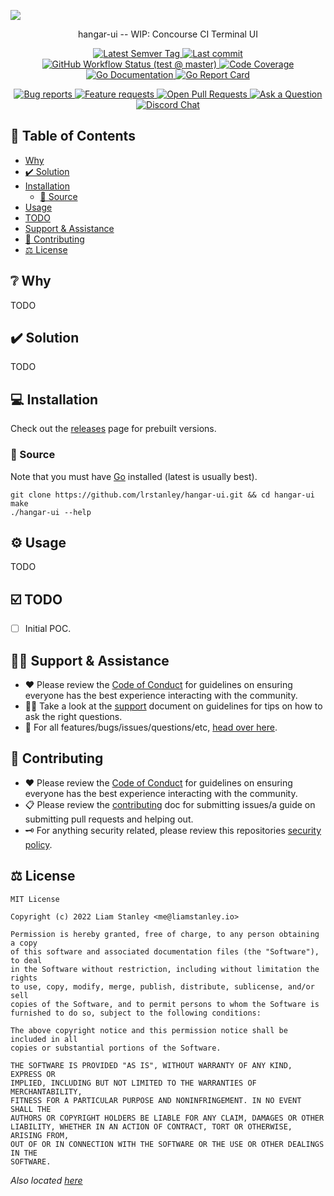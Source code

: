 ![](https://liam.sh/-/gh/svg/lrstanley/hangar-ui?bg=topography&accent=rocket&layout=left)

<!-- template:begin:header -->
<!-- do not edit anything in this "template" block, its auto-generated -->

<p align="center">hangar-ui -- WIP: Concourse CI Terminal UI</p>
<p align="center">
  <a href="https://github.com/lrstanley/hangar-ui/tags">
    <img title="Latest Semver Tag" src="https://img.shields.io/github/v/tag/lrstanley/hangar-ui?style=flat-square">
  </a>
  <a href="https://github.com/lrstanley/hangar-ui/commits/master">
    <img title="Last commit" src="https://img.shields.io/github/last-commit/lrstanley/hangar-ui?style=flat-square">
  </a>




  <a href="https://github.com/lrstanley/hangar-ui/actions?query=workflow%3Atest+event%3Apush">
    <img title="GitHub Workflow Status (test @ master)" src="https://img.shields.io/github/actions/workflow/status/lrstanley/hangar-ui/test.yml?branch=master&label=test&style=flat-square">
  </a>

  <a href="https://codecov.io/gh/lrstanley/hangar-ui">
    <img title="Code Coverage" src="https://img.shields.io/codecov/c/github/lrstanley/hangar-ui/master?style=flat-square">
  </a>

  <a href="https://pkg.go.dev/github.com/lrstanley/hangar-ui">
    <img title="Go Documentation" src="https://pkg.go.dev/badge/github.com/lrstanley/hangar-ui?style=flat-square">
  </a>
  <a href="https://goreportcard.com/report/github.com/lrstanley/hangar-ui">
    <img title="Go Report Card" src="https://goreportcard.com/badge/github.com/lrstanley/hangar-ui?style=flat-square">
  </a>
</p>
<p align="center">
  <a href="https://github.com/lrstanley/hangar-ui/issues?q=is:open+is:issue+label:bug">
    <img title="Bug reports" src="https://img.shields.io/github/issues/lrstanley/hangar-ui/bug?label=issues&style=flat-square">
  </a>
  <a href="https://github.com/lrstanley/hangar-ui/issues?q=is:open+is:issue+label:enhancement">
    <img title="Feature requests" src="https://img.shields.io/github/issues/lrstanley/hangar-ui/enhancement?label=feature%20requests&style=flat-square">
  </a>
  <a href="https://github.com/lrstanley/hangar-ui/pulls">
    <img title="Open Pull Requests" src="https://img.shields.io/github/issues-pr/lrstanley/hangar-ui?label=prs&style=flat-square">
  </a>
  <a href="https://github.com/lrstanley/hangar-ui/discussions/new?category=q-a">
    <img title="Ask a Question" src="https://img.shields.io/badge/support-ask_a_question!-blue?style=flat-square">
  </a>
  <a href="https://liam.sh/chat"><img src="https://img.shields.io/badge/discord-bytecord-blue.svg?style=flat-square" title="Discord Chat"></a>
</p>
<!-- template:end:header -->

<!-- template:begin:toc -->
<!-- do not edit anything in this "template" block, its auto-generated -->
## :link: Table of Contents

  - [Why](#grey_question-why)
  - [✔️ Solution](#heavy_check_mark-solution)
  - [Installation](#computer-installation)
    - [🧰 Source](#toolbox-source)
  - [Usage](#gear-usage)
  - [TODO](#ballot_box_with_check-todo)
  - [Support &amp; Assistance](#raising_hand_man-support--assistance)
  - [🤝 Contributing](#handshake-contributing)
  - [⚖️ License](#balance_scale-license)
<!-- template:end:toc -->

## :grey_question: Why

TODO

## :heavy_check_mark: Solution

TODO

## :computer: Installation

Check out the [releases](https://github.com/lrstanley/hangar-ui/releases)
page for prebuilt versions.

<!-- template:begin:ghcr -->
<!-- do not edit anything in this "template" block, its auto-generated -->

<!-- template:end:ghcr -->

### :toolbox: Source

Note that you must have [Go](https://golang.org/doc/install) installed (latest is usually best).

    git clone https://github.com/lrstanley/hangar-ui.git && cd hangar-ui
    make
    ./hangar-ui --help

## :gear: Usage

TODO

## :ballot_box_with_check: TODO

- [ ] Initial POC.

<!-- template:begin:support -->
<!-- do not edit anything in this "template" block, its auto-generated -->
## :raising_hand_man: Support & Assistance

* :heart: Please review the [Code of Conduct](.github/CODE_OF_CONDUCT.md) for
     guidelines on ensuring everyone has the best experience interacting with
     the community.
* :raising_hand_man: Take a look at the [support](.github/SUPPORT.md) document on
     guidelines for tips on how to ask the right questions.
* :lady_beetle: For all features/bugs/issues/questions/etc, [head over here](https://github.com/lrstanley/hangar-ui/issues/new/choose).
<!-- template:end:support -->

<!-- template:begin:contributing -->
<!-- do not edit anything in this "template" block, its auto-generated -->
## :handshake: Contributing

* :heart: Please review the [Code of Conduct](.github/CODE_OF_CONDUCT.md) for guidelines
     on ensuring everyone has the best experience interacting with the
    community.
* :clipboard: Please review the [contributing](.github/CONTRIBUTING.md) doc for submitting
     issues/a guide on submitting pull requests and helping out.
* :old_key: For anything security related, please review this repositories [security policy](https://github.com/lrstanley/hangar-ui/security/policy).
<!-- template:end:contributing -->

<!-- template:begin:license -->
<!-- do not edit anything in this "template" block, its auto-generated -->
## :balance_scale: License

```
MIT License

Copyright (c) 2022 Liam Stanley <me@liamstanley.io>

Permission is hereby granted, free of charge, to any person obtaining a copy
of this software and associated documentation files (the "Software"), to deal
in the Software without restriction, including without limitation the rights
to use, copy, modify, merge, publish, distribute, sublicense, and/or sell
copies of the Software, and to permit persons to whom the Software is
furnished to do so, subject to the following conditions:

The above copyright notice and this permission notice shall be included in all
copies or substantial portions of the Software.

THE SOFTWARE IS PROVIDED "AS IS", WITHOUT WARRANTY OF ANY KIND, EXPRESS OR
IMPLIED, INCLUDING BUT NOT LIMITED TO THE WARRANTIES OF MERCHANTABILITY,
FITNESS FOR A PARTICULAR PURPOSE AND NONINFRINGEMENT. IN NO EVENT SHALL THE
AUTHORS OR COPYRIGHT HOLDERS BE LIABLE FOR ANY CLAIM, DAMAGES OR OTHER
LIABILITY, WHETHER IN AN ACTION OF CONTRACT, TORT OR OTHERWISE, ARISING FROM,
OUT OF OR IN CONNECTION WITH THE SOFTWARE OR THE USE OR OTHER DEALINGS IN THE
SOFTWARE.
```

_Also located [here](LICENSE)_
<!-- template:end:license -->
